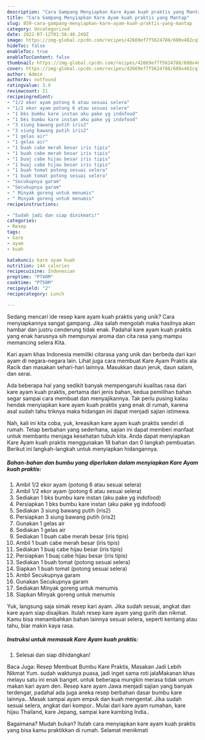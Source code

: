 ```yaml
---
description: "Cara Gampang Menyiapkan Kare Ayam kuah praktis yang Mantap"
title: "Cara Gampang Menyiapkan Kare Ayam kuah praktis yang Mantap"
slug: 859-cara-gampang-menyiapkan-kare-ayam-kuah-praktis-yang-mantap
category: Uncategorized
date: 2022-07-12T01:56:48.249Z
image: https://img-global.cpcdn.com/recipes/42669ef7f5624788/680x482cq70/kare-ayam-kuah-praktis-foto-resep-utama.jpg
hideToc: false
enableToc: true
enableTocContent: false
thumbnail: https://img-global.cpcdn.com/recipes/42669ef7f5624788/680x482cq70/kare-ayam-kuah-praktis-foto-resep-utama.jpg
cover: https://img-global.cpcdn.com/recipes/42669ef7f5624788/680x482cq70/kare-ayam-kuah-praktis-foto-resep-utama.jpg
author: Admin
authorAv: notfound
ratingvalue: 3.9
reviewcount: 21
recipeingredient:
- "1/2 ekor ayam potong 6 atau sesuai selera"
- "1/2 ekor ayam potong 6 atau sesuai selera"
- "1 bks bumbu kare instan aku pake yg indofood"
- "1 bks bumbu kare instan aku pake yg indofood"
- "3 siung bawang putih iris2"
- "3 siung bawang putih iris2"
- "1 gelas air"
- "1 gelas air"
- "1 buah cabe merah besar iris tipis"
- "1 buah cabe merah besar iris tipis"
- "1 buaj cabe hijau besar iris tipis"
- "1 buaj cabe hijau besar iris tipis"
- "1 buah tomat potong sesuai selera"
- "1 buah tomat potong sesuai selera"
- "Secukupnya garam"
- "Secukupnya garam"
- " Minyak goreng untuk menumis"
- " Minyak goreng untuk menumis"
recipeinstructions:

- "Sudah jadi dan siap dinikmati!"
categories:
- Resep
tags:
- kare
- ayam
- kuah

katakunci: kare ayam kuah 
nutrition: 144 calories
recipecuisine: Indonesian
preptime: "PT40M"
cooktime: "PT50M"
recipeyield: "2"
recipecategory: Lunch

---
```





Sedang mencari ide resep kare ayam kuah praktis yang unik? Cara menyiapkannya sangat gampang. Jika salah mengolah maka hasilnya akan hambar dan justru cenderung tidak enak. Padahal kare ayam kuah praktis yang enak harusnya sih mempunyai aroma dan cita rasa yang mampu memancing selera Kita.





Kari ayam khas Indonesia memiliki citarasa yang unik dan berbeda dari kari ayam di negara-negara lain. Lihat juga cara membuat Kare Ayam Praktis ala Racik dan masakan sehari-hari lainnya. Masukkan daun jeruk, daun salam, dan serai.

Ada beberapa hal yang sedikit banyak mempengaruhi kualitas rasa dari kare ayam kuah praktis, pertama dari jenis bahan, kedua pemilihan bahan segar sampai cara membuat dan menyajikannya. Tak perlu pusing kalau hendak menyiapkan kare ayam kuah praktis yang enak di rumah, karena asal sudah tahu triknya maka hidangan ini dapat menjadi sajian istimewa.






Nah, kali ini kita coba, yuk, kreasikan kare ayam kuah praktis sendiri di rumah. Tetap berbahan yang sederhana, sajian ini dapat memberi manfaat untuk membantu menjaga kesehatan tubuh kita. Anda dapat menyiapkan Kare Ayam kuah praktis menggunakan 18 bahan dan 0 langkah pembuatan. Berikut ini langkah-langkah untuk menyiapkan hidangannya.

<!--inarticleads1-->

##### Bahan-bahan dan bumbu yang diperlukan dalam menyiapkan Kare Ayam kuah praktis:

1. Ambil 1/2 ekor ayam (potong 6 atau sesuai selera)
1. Ambil 1/2 ekor ayam (potong 6 atau sesuai selera)
1. Sediakan 1 bks bumbu kare instan (aku pake yg indofood)
1. Persiapkan 1 bks bumbu kare instan (aku pake yg indofood)
1. Sediakan 3 siung bawang putih (iris2)
1. Persiapkan 3 siung bawang putih (iris2)
1. Gunakan 1 gelas air
1. Sediakan 1 gelas air
1. Sediakan 1 buah cabe merah besar (iris tipis)
1. Ambil 1 buah cabe merah besar (iris tipis)
1. Sediakan 1 buaj cabe hijau besar (iris tipis)
1. Persiapkan 1 buaj cabe hijau besar (iris tipis)
1. Sediakan 1 buah tomat (potong sesuai selera)
1. Siapkan 1 buah tomat (potong sesuai selera)
1. Ambil Secukupnya garam
1. Gunakan Secukupnya garam
1. Sediakan  Minyak goreng untuk menumis
1. Siapkan  Minyak goreng untuk menumis


Yuk, langsung saja simak resep kari ayam. Jika sudah sesuai, angkat dan kare ayam siap disajikan. Itulah resep kare ayam yang gurih dan nikmat. Kamu bisa menambahkan bahan lainnya sesuai selera, seperti kentang atau tahu, biar makin kaya rasa. 

<!--inarticleads2-->

##### Instruksi untuk memasak Kare Ayam kuah praktis:


1. Selesai dan siap dihidangkan!

Baca Juga: Resep Membuat Bumbu Kare Praktis, Masakan Jadi Lebih Nikmat Yum. sudah waktunya puasa, jadi inget sama roti jalaMakanan khas melayu satu ini enak banget. untuk beberapa mungkin merasa tidak umum makan kari ayam den. Resep kare ayam Jawa menjadi sajian yang banyak terdengar, padahal ada juga aneka resep berbahan dasar bumbu kare lainnya.. Masak sampai ayam empuk dan kuah mengental. Jika sudah sesuai selera, angkat dari kompor.. Mulai dari kare ayam rumahan, kare hijau Thailand, kare Jepang, sampai kare kambing India.. 

Bagaimana? Mudah bukan? Itulah cara menyiapkan kare ayam kuah praktis yang bisa kamu praktikkan di rumah. Selamat menikmati
